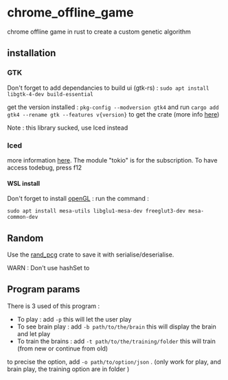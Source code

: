 # chrome_offline_game

chrome offline game in rust to create a custom genetic algorithm

## installation

### GTK

Don't forget to add dependancies to build ui (gtk-rs) : `sudo apt install libgtk-4-dev build-essential`

get the version installed : `pkg-config --modversion gtk4` and run `cargo add gtk4 --rename gtk --features v{version}` to get the crate (more info [here](https://gtk-rs.org/gtk4-rs/stable/latest/book/project_setup.html))

Note : this library sucked, use Iced instead

### Iced

more information [here](https://github.com/iced-rs/iced). The module "tokio" is for the subscription. To have access todebug, press f12

#### WSL install

Don't forget to install [openGL](https://gist.github.com/Mluckydwyer/8df7782b1a6a040e5d01305222149f3c) : run the command :

```shell
sudo apt install mesa-utils libglu1-mesa-dev freeglut3-dev mesa-common-dev
```

## Random

Use the [rand_pcg](https://crates.io/crates/rand_pcg) crate to save it with serialise/deserialise.

WARN : Don't use hashSet to

## Program params

There is 3 used of this program :

* To play : add `-p` this will let the user play
* To see brain play : add `-b path/to/the/brain` this will display the brain and let play
* To train the brains : add `-t path/to/the/training/folder` this will train (from new or continue from old)

to precise the option, add `-o path/to/option/json` . (only work for play, and brain play, the training option are in folder )
